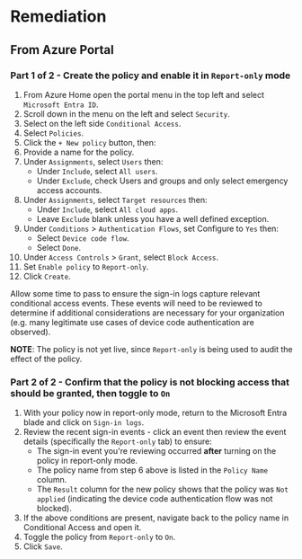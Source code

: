 # Remediation

## From Azure Portal

### Part 1 of 2 - Create the policy and enable it in `Report-only` mode

1. From Azure Home open the portal menu in the top left and select `Microsoft Entra ID`.
2. Scroll down in the menu on the left and select `Security`.
3. Select on the left side `Conditional Access`.
4. Select `Policies`.
5. Click the `+ New policy` button, then:
6. Provide a name for the policy.
7. Under `Assignments`, select `Users` then:
    - Under `Include`, select `All users`.
    - Under `Exclude`, check Users and groups and only select emergency access accounts.
8. Under `Assignments`, select `Target resources` then:
    - Under `Include`, select `All cloud apps`.
    - Leave `Exclude` blank unless you have a well defined exception.
9. Under `Conditions` > `Authentication Flows`, set Configure to `Yes` then:
    - Select `Device code flow`.
    - Select `Done`.
10. Under `Access Controls` > `Grant`, select `Block Access`.
11. Set `Enable policy` to `Report-only`.
12. Click `Create`.

Allow some time to pass to ensure the sign-in logs capture relevant conditional access events. These events will need to be reviewed to determine if additional considerations are necessary for your organization (e.g. many legitimate use cases of device code authentication are observed).

**NOTE**: The policy is not yet live, since `Report-only` is being used to audit the effect of the policy.

### Part 2 of 2 - Confirm that the policy is not blocking access that should be granted, then toggle to `On`

1. With your policy now in report-only mode, return to the Microsoft Entra blade and click on `Sign-in logs`.
2. Review the recent sign-in events - click an event then review the event details (specifically the `Report-only` tab) to ensure:
    - The sign-in event you're reviewing occurred **after** turning on the policy in report-only mode.
    - The policy name from step 6 above is listed in the `Policy Name` column.
    - The `Result` column for the new policy shows that the policy was `Not applied` (indicating the device code authentication flow was not blocked).
3. If the above conditions are present, navigate back to the policy name in Conditional Access and open it.
4. Toggle the policy from `Report-only` to `On`.
5. Click `Save`.
